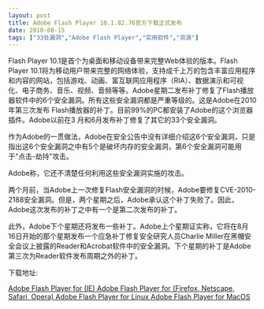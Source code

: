 ```yaml
---
layout: post
title: Adobe Flash Player 10.1.82.76官方下载正式发布		
date: 2010-08-15
tags: ["33处漏洞","Adobe Flash Player","实用软件","资源"]
---
```


Flash Player 10.1是首个为桌面和移动设备带来完整Web体验的版本。Flash Player 10.1将为移动用户带来完整的网络体验，支持成千上万的包含丰富应用程序和内容的网站，包括游戏、动画、富互联网应用程序（RIA）、数据演示和可视化、电子商务、音乐、视频、音频等等。Adobe星期二发布补丁修复了Flash播放器软件中的6个安全漏洞。所有这些安全漏洞都是严重等级的。这是Adobe在2010年第三次发布 Flash播放器的补丁。目前99%的PC都安装了Adobe的这个浏览器插件。Adobe以前在3 月和6月发布补丁修复了其它的33个安全漏洞。

作为Adobe的一贯做法，Adobe在安全公告中没有详细介绍这6个安全漏洞，只是指出这6个安全漏洞之中有5个是破坏内存的安全漏洞，第6个安全漏洞可能用于"点击-劫持"攻击。

Adobe称，它还不清楚任何利用这些安全漏洞实施的攻击。

两个月前，当Adobe上一次修复Flash安全漏洞的时候，Adobe要修复CVE-2010-2188安全漏洞。但是，两个星期之后，Adobe承认这个补丁失败了。因此，Adobe这次发布的补丁之中有一个是第二次发布的补丁。

此外，Adobe下个星期还将发布一些补丁。Adobe上个星期证实称，它将在8月 16日开始的那个星期发布一个应急补丁修复安全研究人员Charlie Miller在黑帽安全会议上披露的Reader和Acrobat软件中的安全漏洞。下个星期的补丁是Adobe第三次为Reader软件发布周期之外的补丁。

下载地址:

<a href="http://fpdownload.macromedia.com/get/flashplayer/current/licensing/win/install_flash_player_10_active_x.exe" target="_blank">Adobe Flash Player for (IE) </a>
<a href="http://fpdownload.macromedia.com/get/flashplayer/current/install_flash_player.exe" target="_blank">Adobe Flash Player for (Firefox, Netscape, Safari, Opera) </a>
<a href="http://fpdownload.macromedia.com/get/flashplayer/current/install_flash_player_10_linux.tar.gz" target="_blank">Adobe Flash Player for Linux </a>
<a href="http://fpdownload.macromedia.com/get/flashplayer/current/install_flash_player_osx_ub.dmg" target="_blank">Adobe Flash Player for MacOS</a>		